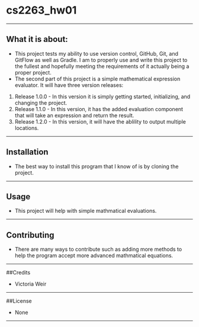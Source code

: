 # cs2263_hw01
***
## What it is about:
* This project tests my ability to use version control, GitHub, Git, and GitFlow as well as Gradle. I am to properly use and write this project to the fullest and hopefully meeting the requirements of it actually being a proper project.
* The second part of this project is a simple mathematical expression evaluator. It will have three version releases:
1. Release 1.0.0 - In this version it is simply getting started, initializing, and changing the project.
2. Release 1.1.0 - In this version, it has the added evaluation component that will take an expression and return the result.
3. Release 1.2.0 - In this version, it will have the ablility to output multiple locations.
***
## Installation
* The best way to install this program that I know of is by cloning the project.
***
## Usage
* This project will help with simple mathmatical evaluations.
***
## Contributing
* There are many ways to contribute such as adding more methods to help the program accept more advanced mathmatical equations.
***
##Credits
* Victoria Weir
***
##License
* None
***
